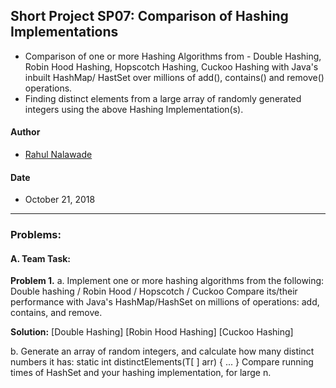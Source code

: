 ## Short Project SP07: Comparison of Hashing Implementations
* Comparison of one or more Hashing Algorithms from - Double Hashing, Robin Hood Hashing, Hopscotch Hashing, Cuckoo Hashing with Java's inbuilt HashMap/ HastSet over millions of add(), contains() and remove() operations. 
* Finding distinct elements from a large array of randomly generated integers using the above Hashing Implementation(s). 

#### Author
* [Rahul Nalawade](https://github.com/rahul1947)

#### Date
* October 21, 2018

_______________________________________________________________________________
### Problems:

#### A. Team Task: 

**Problem 1.**
a. Implement one or more hashing algorithms from the following:
	Double hashing / Robin Hood / Hopscotch / Cuckoo
   Compare its/their performance with Java's HashMap/HashSet on millions of
   operations: add, contains, and remove.

**Solution:** [Double Hashing] [Robin Hood Hashing] [Cuckoo Hashing]

b. Generate an array of random integers, and calculate how many distinct
   numbers it has:  static<T> int distinctElements(T[ ] arr) { ... }
   Compare running times of HashSet and your hashing implementation, for large n.


